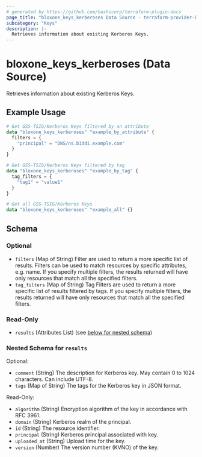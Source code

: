 ```yaml
---
# generated by https://github.com/hashicorp/terraform-plugin-docs
page_title: "bloxone_keys_kerberoses Data Source - terraform-provider-bloxone"
subcategory: "Keys"
description: |-
  Retrieves information about existing Kerberos Keys.
---
```


# bloxone_keys_kerberoses (Data Source)

Retrieves information about existing Kerberos Keys.

## Example Usage

```terraform
# Get GSS-TSIG/Kerberos Keys filtered by an attribute
data "bloxone_keys_kerberoses" "example_by_attribute" {
  filters = {
    "principal" = "DNS/ns.b1ddi.example.com"
  }
}

# Get GSS-TSIG/Kerberos Keys filtered by tag
data "bloxone_keys_kerberoses" "example_by_tag" {
  tag_filters = {
    "tag1" = "value1"
  }
}

# Get all GSS-TSIG/Kerberos Keys
data "bloxone_keys_kerberoses" "example_all" {}
```

<!-- schema generated by tfplugindocs -->
## Schema

### Optional

- `filters` (Map of String) Filter are used to return a more specific list of results. Filters can be used to match resources by specific attributes, e.g. name. If you specify multiple filters, the results returned will have only resources that match all the specified filters.
- `tag_filters` (Map of String) Tag Filters are used to return a more specific list of results filtered by tags. If you specify multiple filters, the results returned will have only resources that match all the specified filters.

### Read-Only

- `results` (Attributes List) (see [below for nested schema](#nestedatt--results))

<a id="nestedatt--results"></a>
### Nested Schema for `results`

Optional:

- `comment` (String) The description for Kerberos key. May contain 0 to 1024 characters. Can include UTF-8.
- `tags` (Map of String) The tags for the Kerberos key in JSON format.

Read-Only:

- `algorithm` (String) Encryption algorithm of the key in accordance with RFC 3961.
- `domain` (String) Kerberos realm of the principal.
- `id` (String) The resource identifier.
- `principal` (String) Kerberos principal associated with key.
- `uploaded_at` (String) Upload time for the key.
- `version` (Number) The version number (KVNO) of the key.
